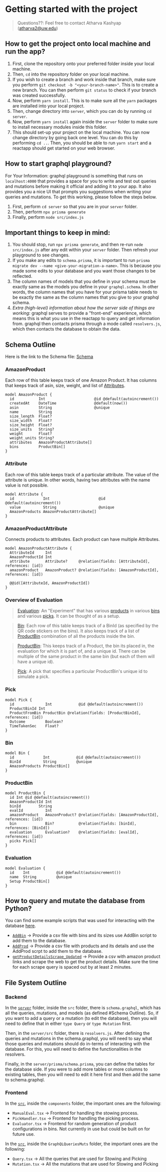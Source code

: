 # Getting started with the project
> Questions??: Feel free to contact Atharva Kashyap (atharva2@uw.edu)

## How to get the project onto local machine and run the app?

1. First, clone the repository onto your preferred folder inside your local machine. 
2. Then, `cd` into the repository folder on your local machine. 
3. If you wish to create a branch and work inside that branch, make sure you perform `git checkout -b "<your-branch-name>"`. This is to create a new branch. You can then perform `git status` to check if your branch was created successfully. 
4. Now, perform `yarn install`. This is to make sure all the `yarn` packages are installed into your local project. 
5. Then, change directory into `server`, which you can do by running `cd server`. 
6. Now, perform `yarn install` again inside the `server` folder to make sure to install necessary modules inside this folder. 
7. This should set-up your project on the local machine. You can now change directory by going back one level. You can do this by performing `cd ..`. Then, you should be able to run `yarn start` and a reactapp should get started on your web browser. 

## How to start graphql playground? 
For Your Information: graphql playground is something that runs on `localhost:4000` that provides a space for you to write and test out queries and mutations before making it official and adding it to your app. It also provides you a nice UI that prompts you suggestions when writing your queries and mutations. To get this working, please follow the steps below.

1. First, perform `cd server` so that you are in your `server` folder.
2. Then, perform `npx prisma generate`
3. Finally, perform `node src/index.js`

## Important things to keep in mind:
1. You should stop, run `npx prisma generate`, and then re-run `node src/index.js` after any edit within your `server` folder. Then refresh your playground to see changes. 
2. If you make any edits to `schema.prisma`, it is important to run `prisma migrate dev --name <give-your-migration-a-name>`. This is because you made some edits to your database and you want those changes to be reflected. 
3. The column names of models that you define in your schema must be exactly same as the models you define in your `graphql.schema`. In other words, the column names that you have for your prisma table needs to be exactly the same as the column names that you give to your graphql schema. 
4. *Extra (high-level) information about how the server side of things are working*: graphql serves to provide a "front-end" experience, which means this is what you use in the reactapp to query and get information from. graphql then contacts prisma through a mode called `resolvers.js`, which then contacts the database to obtain the data. 

## Schema Outline
Here is the link to the Schema file: [Schema](https://github.com/au-rmr/aurmr_inventory/blob/main/server/prisma/schema.prisma)

### AmazonProduct
Each row of this table keeps track of one Amazon Product. It has columns that keeps track of asin, size, weight, and list of [Attributes](#attribute).
```
model AmazonProduct {
  id           Int                      @id @default(autoincrement())
  createdAt    DateTime                 @default(now())
  asin         String                   @unique
  name         String
  size_length  Float?
  size_width   Float?
  size_height  Float?
  size_units   String?
  weight       Float?
  weight_units String?
  attributes   AmazonProductAttribute[]
  bins         ProductBin[]
}
```

### Attribute
Each row of this table keeps track of a particular attribute. The value of the attribute is unique. In other words, having two attributes with the name value is not possible. 
```
model Attribute {
  id             Int                      @id @default(autoincrement())
  value          String                   @unique
  AmazonProducts AmazonProductAttribute[]
}
```

### AmazonProductAttribute
Connects products to attributes. Each product can have multiple Attributes. 
```
model AmazonProductAttribute {
  AttributeId     Int
  AmazonProductId Int
  attribute       Attribute?     @relation(fields: [AttributeId], references: [id])
  amazonProduct   AmazonProduct? @relation(fields: [AmazonProductId], references: [id])

  @@id([AttributeId, AmazonProductId])
}
```

### Overview of Evaluation
> [Evaluation](#evaluation): An "Experiment" that has various [products](#amazonproduct) in various [bins](#bin) and various [picks](#pick). It can be thought of as a setup. 

> [Bin](#bin): Each row of this table keeps track of a BinId (as specified by the QR code stickers on the bins). It also keeps track of a list of [ProductBin](#ProductBin) combination of all the products inside the bin. 

> [ProductBin](#productbin): This keeps track of a Product, the bin its placed in, the evaluation for which it is part of, and a unique id. There can be multiple of the same product in the same bin (but each of them will have a unique id). 

> [Pick](#pick): A pick that specifies a particular ProductBin's unique id to simulate a pick. 

### Pick
```
model Pick {
  id              Int            @id @default(autoincrement())
  ProductBinId Int
  ProductFromBin ProductBin @relation(fields: [ProductBinId], references: [id])
  Outcome         Boolean?
  TimeTakenSec    Float?
}
```

### Bin
```
model Bin {
  id             Int            @id @default(autoincrement())
  BinId          String         @unique
  AmazonProducts ProductBin[]
}
```

### ProductBin 
```
model ProductBin {
  id Int @id @default(autoincrement())
  AmazonProductId Int
  binId        String
  evalId          Int
  amazonProduct   AmazonProduct? @relation(fields: [AmazonProductId], references: [id])
  bin             Bin?           @relation(fields: [binId], references: [BinId])
  evaluation      Evaluation?    @relation(fields: [evalId], references: [id])
  picks Pick[]
}
```

### Evaluation
```
model Evaluation {
  id    Int            @id @default(autoincrement())
  name  String         @unique
  Setup ProductBin[]
}
```

## How to query and mutate the database from Python?
You can find some example scripts that was used for interacting with the database [here](https://github.com/au-rmr/aurmr_inventory/tree/main/DatabaseScripts).
* [`AddBin`](https://github.com/au-rmr/aurmr_inventory/blob/main/DatabaseScripts/addBin.py) -> Provide a csv file with bins and its sizes use AddBin script to add them to the database. 
* [`AddProd`](https://github.com/au-rmr/aurmr_inventory/blob/main/DatabaseScripts/addProd.py) -> Provide a csv file with products and its details and use the AddProd scrpt to add them to the database.
* [`getProductDetailsScrape_Updated`](https://github.com/au-rmr/aurmr_inventory/blob/main/DatabaseScripts/getProductDetailsScrape_Updated.py) -> Provide a csv with amazon product links and scrape the web to get the product details. Make sure the time for each scrape query is spaced out by at least 2 minutes. 

## File System Outline
### Backend
In the [`server`](https://github.com/au-rmr/aurmr_inventory/tree/main/server) folder, inside the `src` folder, there is `schema.graphql`, which has all the queries, mutations, and models (as defined #Schema Outline). So, if you want to add a query or a mutation (to edit the database), then you will need to define that in either `type Query` or `type Mutation` first. 

Then, in the `server/src` folder, there is `resolvers.js`. After defining the queries and mutations in the schema.graphql, you will need to say what those queries and mutations should do in-terms of interacting with the database. For this, you will need to define the functionalities in the resolvers. 

Finally, in the  `server/prisma/schema.prisma`, you can define the tables for the database side. If you were to add more tables or more columns to existing tables, then you will need to edit it here first and then add the same to schema.graphql. 

### Frontend
In the [`src`](https://github.com/au-rmr/aurmr_inventory/tree/main/src), inside the `components` folder, the important ones are the following: 
* `ManualEval.tsx` -> Frontend for handling the stowing process. 
* `PickHandler.tsx` -> Frontend for handling the picking process. 
* `Evaluator.tsx` -> Frontend for random generation of product configurations in bins. Not currently in use but could be built on for future use.

In the [`src`](https://github.com/au-rmr/aurmr_inventory/tree/main/src), inside the `GraphQLQueriesMuts` folder, the important ones are the following:
* `Query.tsx` -> All the queries that are used for Stowing and Picking
* `Mutation.tsx` -> All the mutations that are used for Stowing and Picking
